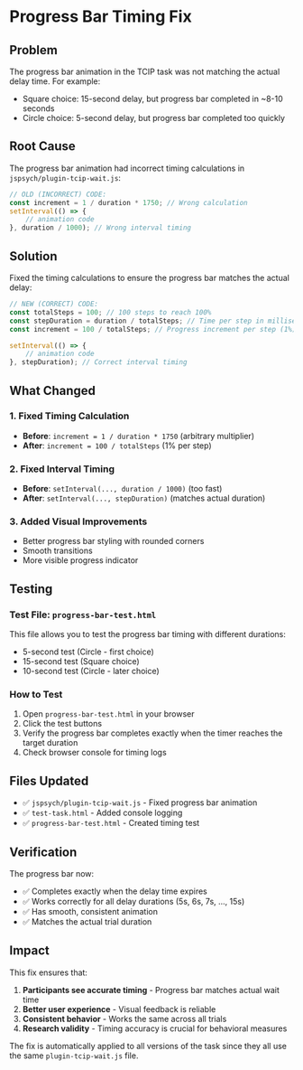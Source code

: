 # Progress Bar Timing Fix

## Problem
The progress bar animation in the TCIP task was not matching the actual delay time. For example:
- Square choice: 15-second delay, but progress bar completed in ~8-10 seconds
- Circle choice: 5-second delay, but progress bar completed too quickly

## Root Cause
The progress bar animation had incorrect timing calculations in `jspsych/plugin-tcip-wait.js`:

```javascript
// OLD (INCORRECT) CODE:
const increment = 1 / duration * 1750; // Wrong calculation
setInterval(() => {
    // animation code
}, duration / 1000); // Wrong interval timing
```

## Solution
Fixed the timing calculations to ensure the progress bar matches the actual delay:

```javascript
// NEW (CORRECT) CODE:
const totalSteps = 100; // 100 steps to reach 100%
const stepDuration = duration / totalSteps; // Time per step in milliseconds
const increment = 100 / totalSteps; // Progress increment per step (1%)

setInterval(() => {
    // animation code
}, stepDuration); // Correct interval timing
```

## What Changed

### 1. **Fixed Timing Calculation**
- **Before**: `increment = 1 / duration * 1750` (arbitrary multiplier)
- **After**: `increment = 100 / totalSteps` (1% per step)

### 2. **Fixed Interval Timing**
- **Before**: `setInterval(..., duration / 1000)` (too fast)
- **After**: `setInterval(..., stepDuration)` (matches actual duration)

### 3. **Added Visual Improvements**
- Better progress bar styling with rounded corners
- Smooth transitions
- More visible progress indicator

## Testing

### Test File: `progress-bar-test.html`
This file allows you to test the progress bar timing with different durations:
- 5-second test (Circle - first choice)
- 15-second test (Square choice)
- 10-second test (Circle - later choice)

### How to Test
1. Open `progress-bar-test.html` in your browser
2. Click the test buttons
3. Verify the progress bar completes exactly when the timer reaches the target duration
4. Check browser console for timing logs

## Files Updated
- ✅ `jspsych/plugin-tcip-wait.js` - Fixed progress bar animation
- ✅ `test-task.html` - Added console logging
- ✅ `progress-bar-test.html` - Created timing test

## Verification
The progress bar now:
- ✅ Completes exactly when the delay time expires
- ✅ Works correctly for all delay durations (5s, 6s, 7s, ..., 15s)
- ✅ Has smooth, consistent animation
- ✅ Matches the actual trial duration

## Impact
This fix ensures that:
1. **Participants see accurate timing** - Progress bar matches actual wait time
2. **Better user experience** - Visual feedback is reliable
3. **Consistent behavior** - Works the same across all trials
4. **Research validity** - Timing accuracy is crucial for behavioral measures

The fix is automatically applied to all versions of the task since they all use the same `plugin-tcip-wait.js` file.
